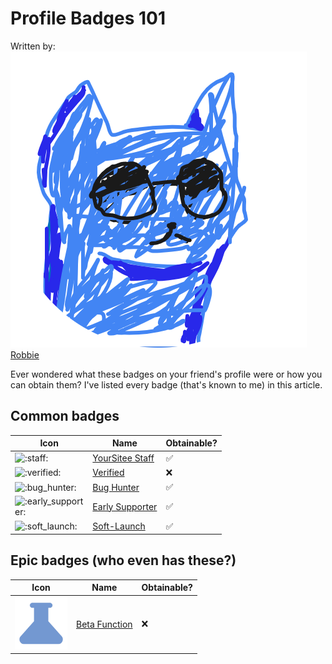 # Profile Badges 101

Written by: <img src="../../.gitbook/assets/contributors/robskan (2).png" alt="" data-size="line"> [Robbie](../../about/contributors.md#robskan-project-lead)

Ever wondered what these badges on your friend's profile were or how you can obtain them? I've listed every badge (that's known to me) in this article.

## Common badges

<table><thead><tr><th width="82">Icon</th><th>Name</th><th>Obtainable?</th></tr></thead><tbody><tr><td><img src="https://cdn.discordapp.com/emojis/1158065283727102092.webp?size=128&#x26;quality=lossless" alt=":staff:" data-size="line"></td><td><a href="yoursitee-staff.md">YourSitee Staff</a></td><td>✅</td></tr><tr><td><img src="https://cdn.discordapp.com/emojis/1158065314488123456.webp?size=128&#x26;quality=lossless" alt=":verified:" data-size="line"></td><td><a href="verified.md">Verified</a></td><td>❌</td></tr><tr><td><img src="https://cdn.discordapp.com/emojis/1158065054592278569.webp?size=128&#x26;quality=lossless" alt=":bug_hunter:" data-size="line"></td><td><a href="bug-hunter.md">Bug Hunter</a></td><td>✅</td></tr><tr><td><img src="https://cdn.discordapp.com/emojis/1158065116655399084.webp?size=128&#x26;quality=lossless" alt=":early_supporter:" data-size="line"></td><td><a href="early-supporter.md">Early Supporter</a></td><td>✅</td></tr><tr><td><img src="https://cdn.discordapp.com/emojis/1158065273258115103.webp?size=128&#x26;quality=lossless" alt=":soft_launch:" data-size="line"></td><td><a href="soft-launch.md">Soft-Launch</a></td><td>✅</td></tr></tbody></table>

## Epic badges (who even has these?)

<table><thead><tr><th width="84">Icon</th><th>Name</th><th>Obtainable?</th></tr></thead><tbody><tr><td><img src="../../.gitbook/assets/svgexport-1 (4).png" alt="" data-size="line"></td><td><a href="beta-function.md">Beta Function</a></td><td>❌</td></tr></tbody></table>
